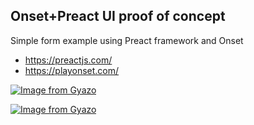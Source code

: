 ## Onset+Preact UI proof of concept

Simple form example using Preact framework and Onset 

- https://preactjs.com/
- https://playonset.com/


[![Image from Gyazo](https://i.gyazo.com/27188cf55ba7ab1c7e0788fbfe63fc04.jpg)](https://i.gyazo.com/27188cf55ba7ab1c7e0788fbfe63fc04.jpg)

[![Image from Gyazo](https://i.gyazo.com/7dbfa930136c0a9b9267f743b202284a.png)](https://i.gyazo.com/7dbfa930136c0a9b9267f743b202284a.png)
